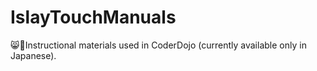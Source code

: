 # IslayTouchManuals



😸📓Instructional materials used in CoderDojo (currently available only in Japanese). 
